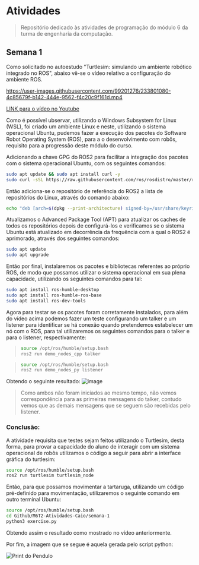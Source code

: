 # Atividades
> Repositório dedicado às atividades de programação do módulo 6 da turma de engenharia da computação.

## Semana 1 
Como solicitado no autoestudo "Turtlesim: simulando um ambiente robótico integrado no ROS", abaixo vê-se o vídeo relativo a configuração do ambiente ROS. 

https://user-images.githubusercontent.com/99201276/233801080-4c85679f-b142-444e-9562-f4c20c9f161d.mp4

[LINK para o vídeo no Youtube](https://youtu.be/g1h_C9zxKB0)

Como é possível ubservar, utilizando o Windows Subsystem for Linux (WSL), foi criado um ambiente Linux e neste, utilizando o sistema operacional Ubuntu, pudemos fazer a execução dos pacotes do Software Robot Operating System (ROS), para a o desenvolvimento com robôs, requisito para a progressão deste módulo do curso. 

Adicionando a chave GPG do ROS2 para facilitar a integração dos pacotes com o sistema operacional Ubuntu, com os seguintes comandos:
```bash Bash
sudo apt update && sudo apt install curl -y
sudo curl -sSL https://raw.githubusercontent.com/ros/rosdistro/master/ros.key -o /usr/share/keyrings/ros-archive-keyring.gpg
``` 

Então adiciona-se o repositório de referência do ROS2 a lista de repositórios do Linux, através do comando abaixo: 
```bash 
echo "deb [arch=$(dpkg --print-architecture) signed-by=/usr/share/keyrings/ros-archive-keyring.gpg] http://packages.ros.org/ros2/ubuntu $(. /etc/os-release && echo $UBUNTU_CODENAME) main" | sudo tee /etc/apt/sources.list.d/ros2.list > /dev/null
``` 

Atualizamos o Advanced Package Tool (APT) para atualizar os caches de todos os repositórios depois de configurá-los e verificamos se o sistema Ubuntu está atualizado em decorrência da frequência com a qual o ROS2 é aprimorado, através dos seguintes comandos: 
```bash 
sudo apt update
sudo apt upgrade
``` 

Então por final, instalaremos os pacotes e bibliotecas referentes ao próprio ROS, de modo que possamos utilizar o sistema operacional em sua plena capacidade, utilizando os seguintes comandos para tal: 
```bash 
sudo apt install ros-humble-desktop
sudo apt install ros-humble-ros-base
sudo apt install ros-dev-tools
``` 

Agora para testar se os pacotes foram corretamente instalados, para além do vídeo acima podemos fazer um teste configurando um talker e um listener para identificar se há conexão quando pretendemos estabelecer um nó com o ROS, para tal utilizaremos os seguintes comandos para o talker e para o listener, respectivamente: 
>```bash 
>source /opt/ros/humble/setup.bash
>ros2 run demo_nodes_cpp talker
>``` 

>```bash 
>source /opt/ros/humble/setup.bash
>ros2 run demo_nodes_py listener
>``` 

Obtendo o seguinte resultado: 
![image](https://user-images.githubusercontent.com/99201276/232633815-8788e458-f2e9-4f5b-8485-d37225c034e4.png)
> Como ambos não foram iniciados ao mesmo tempo, não vemos correspondência para as primeiras mensagens do talker, contudo vemos que as demais mensagens que se seguem são recebidas pelo listener.

### Conclusão: 
A atividade requisita que testes sejam feitos utilizando o Turtlesim, desta forma, para provar a capacidade do aluno de interagir com um sistema operacional de robôs utilizamos o código a seguir para abrir a interface gráfica do turtlesim:
```bash 
source /opt/ros/humble/setup.bash
ros2 run turtlesim turtlesim_node
``` 

Então, para que possamos movimentar a tartaruga, utilizando um código pré-definido para movimentação, utilizaremos o seguinte comando em outro terminal Ubuntu: 
```bash 
source /opt/ros/humble/setup.bash
cd Github/M6T2-Atividades-Caio/semana-1
python3 exercise.py
``` 
Obtendo assim o resultado como mostrado no vídeo anteriormente.

Por fim, a imagem que se segue é aquela gerada pelo script python:

![Print do Pendulo](https://user-images.githubusercontent.com/99201276/233801425-5848acbc-1382-403a-ae36-d9ad05c8fa68.jpg)
